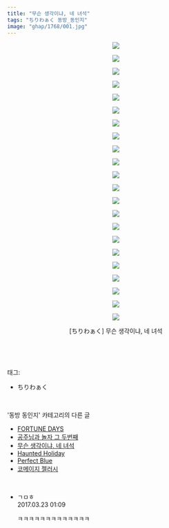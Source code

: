 ```yaml
---
title: "무슨 생각이냐, 네 녀석"
tags: "ちりわぁく 동방_동인지"
image: "ghap/1768/001.jpg"
---
```

<div class="article">
<p style="text-align: center; clear: none; float: none;"><img src="{{ site.nasurl }}/ghap/1768/001.jpg"/></p>
<p style="text-align: center; clear: none; float: none;"><img src="{{ site.nasurl }}/ghap/1768/002.jpg"/></p>
<p style="text-align: center; clear: none; float: none;"><img src="{{ site.nasurl }}/ghap/1768/003.jpg"/></p>
<p style="text-align: center; clear: none; float: none;"><img src="{{ site.nasurl }}/ghap/1768/004.jpg"/></p>
<p style="text-align: center; clear: none; float: none;"><img src="{{ site.nasurl }}/ghap/1768/005.jpg"/></p>
<p style="text-align: center; clear: none; float: none;"><img src="{{ site.nasurl }}/ghap/1768/006.jpg"/></p>
<p style="text-align: center; clear: none; float: none;"><img src="{{ site.nasurl }}/ghap/1768/007.jpg"/></p>
<p style="text-align: center; clear: none; float: none;"><img src="{{ site.nasurl }}/ghap/1768/008.jpg"/></p>
<p style="text-align: center; clear: none; float: none;"><img src="{{ site.nasurl }}/ghap/1768/009.jpg"/></p>
<p style="text-align: center; clear: none; float: none;"><img src="{{ site.nasurl }}/ghap/1768/010.jpg"/></p>
<p style="text-align: center; clear: none; float: none;"><img src="{{ site.nasurl }}/ghap/1768/011.jpg"/></p>
<p style="text-align: center; clear: none; float: none;"><img src="{{ site.nasurl }}/ghap/1768/012.jpg"/></p>
<p style="text-align: center; clear: none; float: none;"><img src="{{ site.nasurl }}/ghap/1768/013.jpg"/></p>
<p style="text-align: center; clear: none; float: none;"><img src="{{ site.nasurl }}/ghap/1768/014.jpg"/></p>
<p style="text-align: center; clear: none; float: none;"><img src="{{ site.nasurl }}/ghap/1768/015.jpg"/></p>
<p style="text-align: center; clear: none; float: none;"><img src="{{ site.nasurl }}/ghap/1768/016.jpg"/></p>
<p style="text-align: center; clear: none; float: none;"><img src="{{ site.nasurl }}/ghap/1768/017.jpg"/></p>
<p style="text-align: center; clear: none; float: none;"><img src="{{ site.nasurl }}/ghap/1768/018.jpg"/></p>
<p style="text-align: center; clear: none; float: none;"><img src="{{ site.nasurl }}/ghap/1768/019.jpg"/></p>
<p style="text-align: center; clear: none; float: none;"><img src="{{ site.nasurl }}/ghap/1768/020.jpg"/></p>
<p style="text-align: center; clear: none; float: none;"><img src="{{ site.nasurl }}/ghap/1768/021.jpg"/></p>
<p style="text-align: center; clear: none; float: none;"><img src="{{ site.nasurl }}/ghap/1768/022.jpg"/></p>
<p style="text-align: center; clear: none; float: none;">[ちりわぁく] 무슨 생각이냐, 네 녀석</p>
<p><br/></p>
</div><br/>
<div class="tagTrail">
<p>태그: </p>
<ul>
<li>ちりわぁく</li>
</ul>
</div><br/>
<div class="another">
<p>'동방 동인지' 카테고리의 다른 글</p>
<ul>
<li><a href="/2016-08-22-ghap_1771">FORTUNE DAYS</a></li>
<li><a href="/2016-08-22-ghap_1770">공주님과 놀자 그 두번째</a></li>
<li><a href="/2016-08-22-ghap_1768">무슨 생각이냐, 네 녀석</a></li>
<li><a href="/2016-08-22-ghap_1767">Haunted Holiday</a></li>
<li><a href="/2016-08-22-ghap_1766">Perfect Blue</a></li>
<li><a href="/2016-08-22-ghap_1765">코메이지 젤러시</a></li>
</ul>
</div><br/>
<div class="cb_module cb_fluid">
<div class="cb_wrt cb_profile">
<div class="comment">
<ul>
<li class="cb_thumb_off" id="comment14946440">
<div class="cb_comment_area">
<div class="cb_info_area">
<div class="cb_section">
<span class="cb_nick_name">ㄱㅁㅎ</span>
</div>
<div class="cb_section">
<span class="cb_date">2017.03.23 01:09 </span>
</div>
</div>
<div class="cb_dsc_comment">
<p class="cb_dsc">
											ㅋㅋㅋㅋㅋㅋㅋㅋㅋㅋㅋㅋㅋ
										</p>
</div>
</div></li>
</ul>
</div>
</div><!-- commentList close -->
</div><br/>

